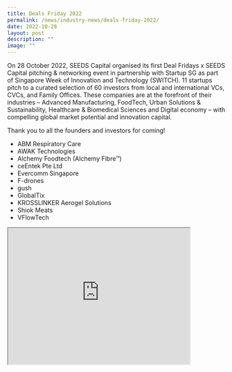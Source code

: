 ```yaml
---
title: Deals Friday 2022
permalink: /news/industry-news/deals-friday-2022/
date: 2022-10-28
layout: post
description: ""
image: ""
---
```

On 28 October 2022, SEEDS Capital organised its first Deal Fridays x SEEDS Capital pitching & networking event in partnership with Startup SG as part of Singapore Week of Innovation and Technology (SWITCH). 11 startups pitch to a curated selection of 60 investors from local and international VCs, CVCs, and Family Offices. These companies are at the forefront of their industries – Advanced Manufacturing, FoodTech, Urban Solutions & Sustainability, Healthcare & Biomedical Sciences and Digital economy – with compelling global market potential and innovation capital.

Thank you to all the founders and investors for coming!

*   ABM Respiratory Care 
*   AWAK Technologies 
*   Alchemy Foodtech (Alchemy Fibre™) 
*   ceEntek Pte Ltd
*   Evercomm Singapore   
*   F-drones 
*   gush
*   GlobalTix   
*   KROSSLINKER Aerogel Solutions   
*   Shiok Meats   
*   VFlowTech

<iframe width="420" height="315"
src="https://www.youtube.com/embed/BK2FXRC7QtI">
</iframe>

